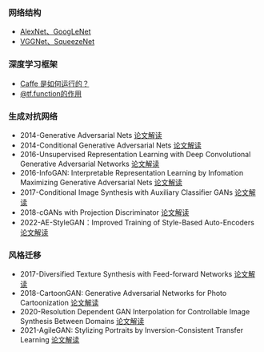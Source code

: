 ### 网络结构
- [AlexNet、GoogLeNet](https://mp.weixin.qq.com/s?__biz=MzUzNjU2OTkyOA==&mid=2247484071&idx=2&sn=0c1e813d5565a21ed88c9c1459900678&chksm=faf57380cd82fa963ab4b4adeb4cd88f9f3c2c22e1ba25d4fabb592ec17919b982ee6accec59&token=2091525340&lang=zh_CN#rd)
- [VGGNet、SqueezeNet](https://mp.weixin.qq.com/s?__biz=MzUzNjU2OTkyOA==&mid=2247484071&idx=1&sn=d0f1c391612aa3a4755c53acacf27811&chksm=faf57380cd82fa964a274ede29802c2ce4a6c9b9a4e7fe065985d51544300211e56354c374bc&token=2091525340&lang=zh_CN#rd)

### 深度学习框架
- [Caffe 是如何运行的？](https://mp.weixin.qq.com/s?__biz=MzUzNjU2OTkyOA==&mid=2247484251&idx=2&sn=9f6ee659f7404572217b0b568c2a7cfe&chksm=faf5727ccd82fb6a905ef9bb0a6af993319dc9d3ad9c6c679f86d6771cebae0a7a3d1044eaac&token=2091525340&lang=zh_CN#rd)
- [@tf.function的作用 ](https://mp.weixin.qq.com/s?__biz=MzUzNjU2OTkyOA==&mid=2247485273&idx=1&sn=2e1a01b80da67378cb983a3d75366c05&chksm=faf5767ecd82ff689de32829dc5977f3aaedee0ae63600622ceaff95b45c7716ff1333fb8269&token=2091525340&lang=zh_CN#rd)

### 生成对抗网络
- 2014-Generative Adversarial Nets [论文解读](https://mp.weixin.qq.com/s/b3IiLLYT6ko207l9D_NPCQ)
- 2014-Conditional Generative Adversarial Nets [论文解读](https://mp.weixin.qq.com/s/VvbLkP2xeZ3pFGDRpwHtiQ)
- 2016-Unsupervised Representation Learning with Deep Convolutional Generative Adversarial Networks [论文解读](https://mp.weixin.qq.com/s/tzSHOHGqrRUnM5j3QO7ARQ)
- 2016-InfoGAN: Interpretable Representation Learning by Infomation Maximizing Generative Adversarial Nets [论文解读](https://mp.weixin.qq.com/s/tSGiuFFhFOTbrXMUGT8NCA)
- 2017-Conditional Image Synthesis with Auxiliary Classifier GANs [论文解读](https://mp.weixin.qq.com/s/wnL_g-Iu5cz6trHG1q8OaQ)
- 2018-cGANs with Projection Discriminator [论文解读](https://mp.weixin.qq.com/s/MjfmrXh43sf7gkkE3y83HA)
- 2022-AE-StyleGAN：Improved Training of Style-Based Auto-Encoders [论文解读](https://mp.weixin.qq.com/s/4izPf1UhIvpq5UBS0Hk6-g)

### 风格迁移
- 2017-Diversified Texture Synthesis with Feed-forward Networks [论文解读](https://mp.weixin.qq.com/s/HHRPCkPjqiGzgxdBBduA9A)
- 2018-CartoonGAN: Generative Adversarial Networks for Photo Cartoonization [论文解读](https://mp.weixin.qq.com/s/TYx3j2mf5V8itI-3m75p0Q)
- 2020-Resolution Dependent GAN Interpolation for Controllable Image Synthesis Between Domains [论文解读](https://mp.weixin.qq.com/s/9_KwBm3aJzdcnObLx6uGwg)
- 2021-AgileGAN: Stylizing Portraits by Inversion-Consistent Transfer Learning [论文解读](https://mp.weixin.qq.com/s/CtEJdStB5afHGuEt_BeYtw)
